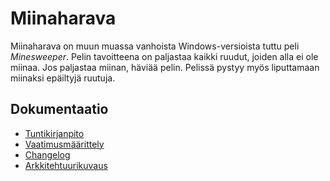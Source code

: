 # Miinaharava

Miinaharava on muun muassa vanhoista Windows-versioista tuttu peli *Minesweeper*. Pelin tavoitteena on paljastaa kaikki ruudut, joiden alla ei ole miinaa. Jos paljastaa miinan, häviää pelin. Pelissä pystyy myös liputtamaan miinaksi epäiltyjä ruutuja.


## Dokumentaatio

- [Tuntikirjanpito](https://github.com/thefakejj/ot-harjoitustyo/blob/main/documentation/tuntikirjanpito.md)
- [Vaatimusmäärittely](https://github.com/thefakejj/ot-harjoitustyo/blob/main/documentation/vaatimusmaarittely.md)
- [Changelog](https://github.com/thefakejj/ot-harjoitustyo/blob/main/documentation/changelog.md)
- [Arkkitehtuurikuvaus](https://github.com/thefakejj/ot-harjoitustyo/blob/main/documentation/arkkitehtuurikuvaus.md)